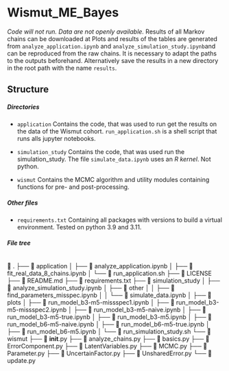 # Wismut_ME_Bayes

*Code will not run. Data are not openly available.*
Results of all Markov chains can be downloaded at
Plots and results of the tables are generated from `analyze_application.ipynb` and  `analyze_simulation_study.ipynb`and can be reproduced from the raw chains. It is necessary to adapt the paths to the outputs beforehand. Alternatively save the results in a new directory in the root path with the name `results`.

## Structure

##### Directories

- `application`
    Contains the code, that was used to run get the results on the data of the Wismut cohort. `run_application.sh` is a shell script that runs alls jupyter notebooks.

- `simulation_study`
    Contains the code, that was used run the simulation_study. The file `simulate_data.ipynb` uses an *R kernel*. Not python.

- `wismut`
    Contains the MCMC algorithm and utility modules containing functions for pre- and post-processing.

##### Other files

- `requirements.txt`
    Containing all packages with versions to build a virtual environment. Tested on python 3.9 and 3.11.

##### File tree

```
```

 .
├──  application
│   ├──  analyze_application.ipynb
│   ├──  fit_real_data_8_chains.ipynb
│   └──  run_application.sh
├──  LICENSE
├──  README.md
├── 󰌠 requirements.txt
├──  simulation_study
│   ├──  analyze_simulation_study.ipynb
│   ├──  other
│   │   ├──  find_parameters_misspec.ipynb
│   │   └──  simulate_data.ipynb
│   ├──  plots
│   ├──  run_model_b3-m5-missspec1.ipynb
│   ├──  run_model_b3-m5-missspec2.ipynb
│   ├──  run_model_b3-m5-naive.ipynb
│   ├──  run_model_b3-m5-true.ipynb
│   ├──  run_model_b3-m5.ipynb
│   ├──  run_model_b6-m5-naive.ipynb
│   ├──  run_model_b6-m5-true.ipynb
│   ├──  run_model_b6-m5.ipynb
│   └──  run_simulation_study.sh
└──  wismut
    ├──  __init__.py
    ├──  analyze_chains.py
    ├──  basics.py
    ├──  ErrorComponent.py
    ├──  LatentVariables.py
    ├──  MCMC.py
    ├──  Parameter.py
    ├──  UncertainFactor.py
    ├──  UnsharedError.py
    └──  update.py

```
```
